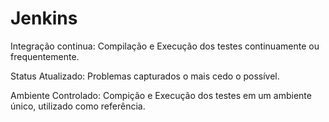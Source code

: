 # Jenkins

Integração continua: Compilação e Execução dos testes continuamente ou frequentemente.

Status Atualizado: Problemas capturados o mais cedo o possível.

Ambiente Controlado: Compição e Execução dos testes em um ambiente único, utilizado como referência.
